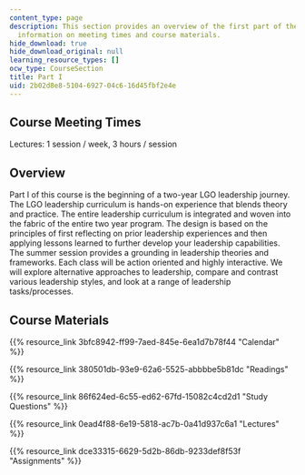 ```yaml
---
content_type: page
description: This section provides an overview of the first part of the course and
  information on meeting times and course materials.
hide_download: true
hide_download_original: null
learning_resource_types: []
ocw_type: CourseSection
title: Part I
uid: 2b02d8e8-5104-6927-04c6-16d45fbf2e4e
---
```


Course Meeting Times
--------------------

Lectures: 1 session / week, 3 hours / session

Overview
--------

Part I of this course is the beginning of a two-year LGO leadership journey. The LGO leadership curriculum is hands-on experience that blends theory and practice. The entire leadership curriculum is integrated and woven into the fabric of the entire two year program. The design is based on the principles of first reflecting on prior leadership experiences and then applying lessons learned to further develop your leadership capabilities. The summer session provides a grounding in leadership theories and frameworks. Each class will be action oriented and highly interactive. We will explore alternative approaches to leadership, compare and contrast various leadership styles, and look at a range of leadership tasks/processes.

Course Materials
----------------

{{% resource_link 3bfc8942-ff99-7aed-845e-6ea1d7b78f44 "Calendar" %}}

{{% resource_link 380501db-93e9-62a6-5525-abbbbe5b81dc "Readings" %}}

{{% resource_link 86f624ed-6c55-ed62-67fd-15082c4cd2d1 "Study Questions" %}}

{{% resource_link 0ead4f88-6e19-5818-ac7b-0a41d937c6a1 "Lectures" %}}

{{% resource_link dce33315-6629-5d2b-86db-9233def8f53f "Assignments" %}}